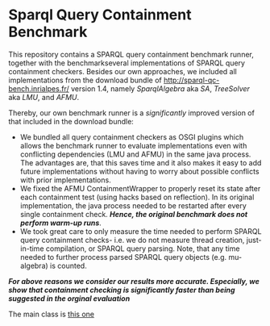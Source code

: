 # Sparql Query Containment Benchmark

This repository contains a SPARQL query containment benchmark runner, together with the benchmarkseveral implementations of SPARQL query containment checkers.
Besides our own approaches, we included all implementations from the download bundle of
http://sparql-qc-bench.inrialpes.fr/ version 1.4, namely *SparqlAlgebra* aka *SA*, *TreeSolver* aka *LMU*, and *AFMU*.

Thereby, our own benchmark runner is a *significantly* improved version of that included in the download bundle:

* We bundled all query containment checkers as OSGI plugins which allows the benchmark runner to evaluate implementations even with conflicting dependencies (LMU and AFMU) in the same java process. The advantages are, that this saves time and it also makes it easy to add future implementations without having to worry about possible conflicts with prior implementations.
* We fixed the AFMU ContainmentWrapper to properly reset its state after each containment test (using hacks based on reflection). In its original implementation, the java process needed to be restarted after every single containment check. ***Hence, the original benchmark does not perform warm-up runs***.
* We took great care to only measure the time needed to perform SPARQL query containment checks- i.e. we do not measure thread creation, just-in-time compilation, or SPARQL query parsing. Note, that any time needed to further process parsed SPARQL query objects (e.g. mu-algebra) is counted.

***For above reasons we consider our results more accurate. Especially, we show that containment checking is significantly faster than being suggested in the orginal evaluation***

The main class is [this one](develop/benchmarking/sparqlqc-jena3/sparqlqc-core/src/main/java/fr/inrialpes/tyrexmo/testqc/MainTestContain.java)


